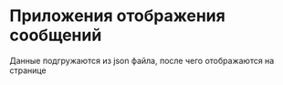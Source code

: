 # Приложения отображения сообщений
Данные подгружаются из json файла, после чего отображаются на странице
